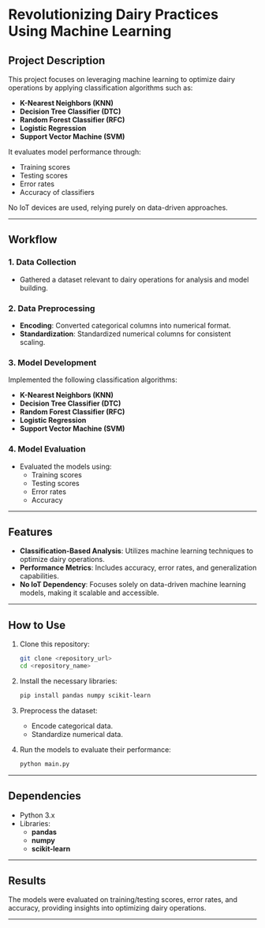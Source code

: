 
# **Revolutionizing Dairy Practices Using Machine Learning**  

## **Project Description**  
This project focuses on leveraging machine learning to optimize dairy operations by applying classification algorithms such as:  
- **K-Nearest Neighbors (KNN)**  
- **Decision Tree Classifier (DTC)**  
- **Random Forest Classifier (RFC)**  
- **Logistic Regression**  
- **Support Vector Machine (SVM)**  

It evaluates model performance through:  
- Training scores  
- Testing scores  
- Error rates  
- Accuracy of classifiers  

No IoT devices are used, relying purely on data-driven approaches.

---

## **Workflow**  

### 1. **Data Collection**  
- Gathered a dataset relevant to dairy operations for analysis and model building.  

### 2. **Data Preprocessing**  
- **Encoding**: Converted categorical columns into numerical format.  
- **Standardization**: Standardized numerical columns for consistent scaling.  

### 3. **Model Development**  
Implemented the following classification algorithms:  
- **K-Nearest Neighbors (KNN)**  
- **Decision Tree Classifier (DTC)**  
- **Random Forest Classifier (RFC)**  
- **Logistic Regression**  
- **Support Vector Machine (SVM)**  

### 4. **Model Evaluation**  
- Evaluated the models using:  
  - Training scores  
  - Testing scores  
  - Error rates  
  - Accuracy  

---

## **Features**  
- **Classification-Based Analysis**: Utilizes machine learning techniques to optimize dairy operations.  
- **Performance Metrics**: Includes accuracy, error rates, and generalization capabilities.  
- **No IoT Dependency**: Focuses solely on data-driven machine learning models, making it scalable and accessible.  

---

## **How to Use**  

1. Clone this repository:  
   ```bash
   git clone <repository_url>
   cd <repository_name>
   ```  

2. Install the necessary libraries:  
   ```bash
   pip install pandas numpy scikit-learn
   ```  

3. Preprocess the dataset:  
   - Encode categorical data.  
   - Standardize numerical data.  

4. Run the models to evaluate their performance:  
   ```bash
   python main.py
   ```  

---

## **Dependencies**  
- Python 3.x  
- Libraries:  
  - **pandas**  
  - **numpy**  
  - **scikit-learn**  

---

## **Results**  
The models were evaluated on training/testing scores, error rates, and accuracy, providing insights into optimizing dairy operations.  

---

